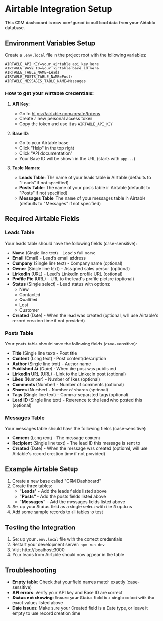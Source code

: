 # Airtable Integration Setup

This CRM dashboard is now configured to pull lead data from your Airtable database.

## Environment Variables Setup

Create a `.env.local` file in the project root with the following variables:

```env
AIRTABLE_API_KEY=your_airtable_api_key_here
AIRTABLE_BASE_ID=your_airtable_base_id_here
AIRTABLE_TABLE_NAME=Leads
AIRTABLE_POSTS_TABLE_NAME=Posts
AIRTABLE_MESSAGES_TABLE_NAME=Messages
```

### How to get your Airtable credentials:

1. **API Key**: 
   - Go to https://airtable.com/create/tokens
   - Create a new personal access token
   - Copy the token and use it as `AIRTABLE_API_KEY`

2. **Base ID**: 
   - Go to your Airtable base
   - Click "Help" in the top right
   - Click "API documentation"
   - Your Base ID will be shown in the URL (starts with `app...`)

3. **Table Names**: 
   - **Leads Table**: The name of your leads table in Airtable (defaults to "Leads" if not specified)
   - **Posts Table**: The name of your posts table in Airtable (defaults to "Posts" if not specified)
   - **Messages Table**: The name of your messages table in Airtable (defaults to "Messages" if not specified)

## Required Airtable Fields

### Leads Table
Your leads table should have the following fields (case-sensitive):

- **Name** (Single line text) - Lead's full name
- **Email** (Email) - Lead's email address  
- **Company** (Single line text) - Company name (optional)
- **Owner** (Single line text) - Assigned sales person (optional)
- **LinkedIn** (URL) - Lead's LinkedIn profile URL (optional)
- **Profile Pic** (URL) - URL to the lead's profile picture (optional)
- **Status** (Single select) - Lead status with options:
  - New
  - Contacted
  - Qualified
  - Lost
  - Customer
- **Created** (Date) - When the lead was created (optional, will use Airtable's record creation time if not provided)

### Posts Table
Your posts table should have the following fields (case-sensitive):

- **Title** (Single line text) - Post title
- **Content** (Long text) - Post content/description
- **Author** (Single line text) - Author name
- **Published At** (Date) - When the post was published
- **LinkedIn URL** (URL) - Link to the LinkedIn post (optional)
- **Likes** (Number) - Number of likes (optional)
- **Comments** (Number) - Number of comments (optional)
- **Shares** (Number) - Number of shares (optional)
- **Tags** (Single line text) - Comma-separated tags (optional)
- **Lead ID** (Single line text) - Reference to the lead who posted this (optional)

### Messages Table
Your messages table should have the following fields (case-sensitive):

- **Content** (Long text) - The message content
- **Recipient** (Single line text) - The lead ID this message is sent to
- **Created** (Date) - When the message was created (optional, will use Airtable's record creation time if not provided)

## Example Airtable Setup

1. Create a new base called "CRM Dashboard"
2. Create three tables:
   - **"Leads"** - Add the leads fields listed above
   - **"Posts"** - Add the posts fields listed above
   - **"Messages"** - Add the messages fields listed above
3. Set up your Status field as a single select with the 5 options
4. Add some sample records to all tables to test

## Testing the Integration

1. Set up your `.env.local` file with the correct credentials
2. Restart your development server: `npm run dev`
3. Visit http://localhost:3000
4. Your leads from Airtable should now appear in the table

## Troubleshooting

- **Empty table**: Check that your field names match exactly (case-sensitive)
- **API errors**: Verify your API key and Base ID are correct
- **Status not showing**: Ensure your Status field is a single select with the exact values listed above
- **Date issues**: Make sure your Created field is a Date type, or leave it empty to use record creation time
